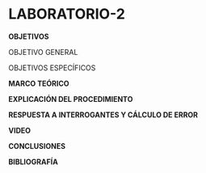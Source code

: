 # LABORATORIO-2

**OBJETIVOS**

OBJETIVO GENERAL


OBJETIVOS ESPECÍFICOS

**MARCO TEÓRICO**

**EXPLICACIÓN DEL PROCEDIMIENTO**


**RESPUESTA A INTERROGANTES Y CÁLCULO DE ERROR**

**VIDEO**

**CONCLUSIONES**

**BIBLIOGRAFÍA**

